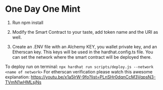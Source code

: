 # One Day One Mint

1. Run npm install

2. Modify the Smart Contract to your taste, add token name and the URI as well.

3. Create an .ENV file with an Alchemy KEY, you wallet private key, and an Etherscan key. This keys will be used in the hardhat.config.ts file. You can set the network where the smart contract will be deployed there.

To deploy run on terminal: `npx hardhat run scripts/deploy.js --network <name of network>`
For etherscan verification please watch this awesome explanation: https://youtu.be/x1a5lrW-9fo?list=PLnSHr0dqnCcM3VqpsN3-TVmN1wHMLsjNs
